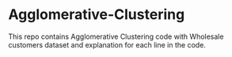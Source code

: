 # Agglomerative-Clustering
This repo contains Agglomerative Clustering code with Wholesale customers dataset and explanation for each line in the code.
